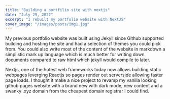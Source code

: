 ```yaml
---
title: "Building a portfilio site with nextjs"
date: "July 29, 2022"
excerpt: "I rebuilt my portfolio website with NextJS"
cover_image: "/images/posts/img1.jpg"
---
```


My previous portfolio website was built using Jekyll since Github supported building and hosting the site and had a selection of themes you could pick from. You could also write most of the content of the website in markdown a simplistic mark up language which is much better for writing down documents compared to raw html which jekyll would compile to later.

Nextjs, one of the hotest web frameworks today now allows building static webpages leverging Reactjs so pages render out serverside allowing faster page loads. I thought it make a nice project to revamp my vanilla looking github pages website with a brand new with dark mode, new content and a swanky .xyz domain from the cheapest domain registrar I could find.
